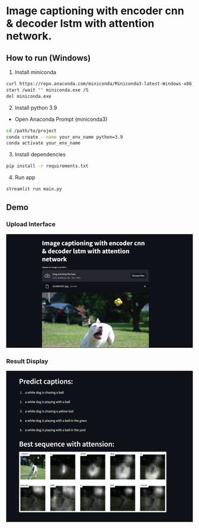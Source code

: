 # Image captioning with encoder cnn & decoder lstm with attention network.

## How to run (Windows)

1. Install miniconda
```bash
curl https://repo.anaconda.com/miniconda/Miniconda3-latest-Windows-x86_64.exe -o miniconda.exe
start /wait "" miniconda.exe /S
del miniconda.exe
```
2. Install python 3.9
- Open Anaconda Prompt (miniconda3)
```bash
cd /path/to/project
conda create --name your_env_name python=3.9
conda activate your_env_name
```
3. Install dependencies
```bash
pip install -r requirements.txt
```
4. Run app
```bash
streamlit run main.py
```

## Demo

### Upload Interface
![Demo Upload](images/demo_upload.png)

### Result Display
![Demo Result](images/demo_result.png)